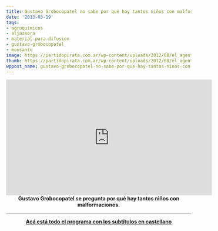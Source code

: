```yaml
---
title: Gustavo Grobocopatel no sabe por qué hay tantos niños con malformaciones...
date: '2013-03-19'
tags:
- agroquimicos
- aljazeera
- material-para-difusion
- gustavo-grobocopatel
- monsanto
image: https://partidopirata.com.ar/wp-content/uploads/2012/08/el_agente_naranja_de_la_soja.jpg
thumb: https://partidopirata.com.ar/wp-content/uploads/2012/08/el_agente_naranja_de_la_soja-150x150.jpg
wppost_name: gustavo-grobocopatel-no-sabe-por-que-hay-tantos-ninos-con-malformaciones
---
```


<center>
<iframe src="http://www.youtube.com/embed/kSxWkjafu1E" height="315" width="560" allowfullscreen="" frameborder="0"></iframe>
<strong><strong>Gustavo Grobocopatel se pregunta por qué hay tantos niños con malformaciones.
</strong></strong></center>

<hr />
<p style="text-align: center;"><strong><a href="https://partidopirata.com.ar/8907/las-malas-semillas-de-la-argentina-programa-de-tv-aljazeera">Acá está todo el programa con los subtítulos en castellano</a></strong></p>
&nbsp;
